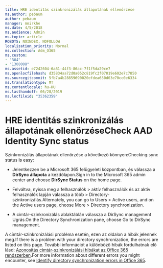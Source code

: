 ```yaml
---
title: HRE identitás szinkronizálás állapotának ellenőrzése
ms.author: pebaum
author: pebaum
manager: mnirkhe
ms.date: 4/5/2018
ms.audience: Admin
ms.topic: article
ROBOTS: NOINDEX, NOFOLLOW
localization_priority: Normal
ms.collection: Adm_O365
ms.custom:
- "304"
- "1300008"
ms.assetid: e7242604-6a81-44f3-86ac-7f1f5da29ce7
ms.openlocfilehash: d35834aa72d0a052c819fc2f07019e602e7c7850
ms.sourcegitcommit: 5fb7a4b28859690020efdea630d03e70cc0e6334
ms.translationtype: MT
ms.contentlocale: hu-HU
ms.lasthandoff: 06/28/2019
ms.locfileid: "35362359"
---
```

# <a name="check-aad-identity-sync-status"></a><span data-ttu-id="e6f97-102">HRE identitás szinkronizálás állapotának ellenőrzése</span><span class="sxs-lookup"><span data-stu-id="e6f97-102">Check AAD Identity Sync status</span></span>

<span data-ttu-id="e6f97-103">Szinkronizálás állapotának ellenőrzése a következő könnyen:</span><span class="sxs-lookup"><span data-stu-id="e6f97-103">Checking sync status is easy:</span></span>
  
- <span data-ttu-id="e6f97-104">Jelentkezzen be a Microsoft 365 felügyeleti központban, és válassza a **DirSync állapota** a kezdőlapon.</span><span class="sxs-lookup"><span data-stu-id="e6f97-104">Sign in to the Microsoft 365 admin center and choose **DirSync Status** on the home page.</span></span>

- <span data-ttu-id="e6f97-105">Felváltva, nyissa meg a felhasználók \> aktív felhasználók és az aktív felhasználók lapján válassza a több \> Directory-szinkronizálás.</span><span class="sxs-lookup"><span data-stu-id="e6f97-105">Alternately, you can go to Users \> Active users, and on the Active users page, choose More \> Directory synchronization.</span></span>

- <span data-ttu-id="e6f97-106">A címtár-szinkronizálás ablaktáblán válassza a DirSync management Ugrás.</span><span class="sxs-lookup"><span data-stu-id="e6f97-106">On the Directory Synchronization pane, choose Go to DirSync management.</span></span>

<span data-ttu-id="e6f97-107">A címtár-szinkronizálási probléma esetén, ezen az oldalon a hibák jelennek meg.</span><span class="sxs-lookup"><span data-stu-id="e6f97-107">If there is a problem with your directory synchronization, the errors are listed on this page.</span></span> <span data-ttu-id="e6f97-108">További információt a különböző hibák fordulhatnak elő lásd: [Azonosítás címtár-szinkronizálási hibákat az Office 365 rendszerben](https://support.office.com/article/b4fc07a5-97ea-4ca6-9692-108acab74067).</span><span class="sxs-lookup"><span data-stu-id="e6f97-108">For more information about different errors you might encounter, see [Identify directory synchronization errors in Office 365](https://support.office.com/article/b4fc07a5-97ea-4ca6-9692-108acab74067).</span></span>
  